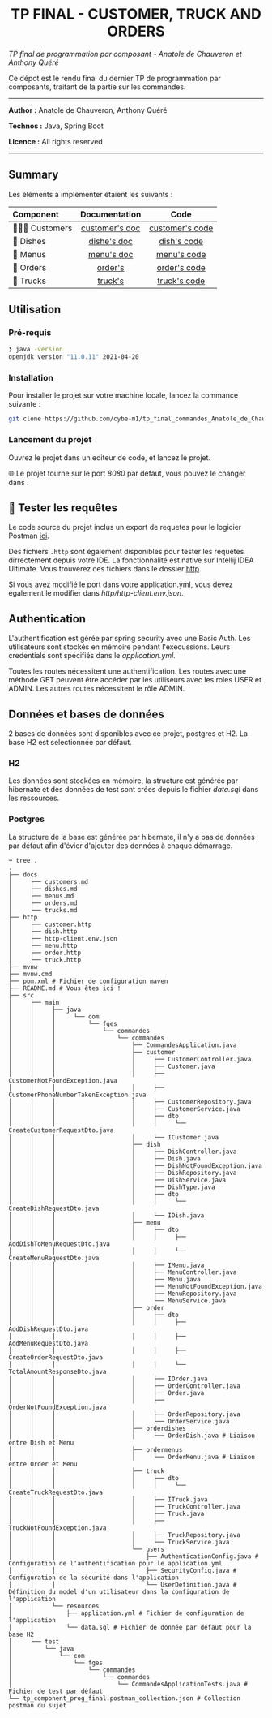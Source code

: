 <h1 align="center">TP FINAL - CUSTOMER, TRUCK AND ORDERS</h1>

_TP final de programmation par composant - Anatole de Chauveron et Anthony Quéré_

Ce dépot est le rendu final du dernier TP de programmation par composants, traitant de la partie sur les commandes.

___

**Author :** Anatole de Chauveron, Anthony Quéré

**Technos :** Java, Spring Boot

**Licence :** All rights reserved

___

## Summary

Les éléments à implémenter étaient les suivants :

| Component | Documentation | Code |
|:---|:---:|:---:|
| :people_holding_hands: Customers | [customer's doc](docs/customers.md) | [customer's code](src/main/java/com/fges/commandes/commandes/order) |
| :cake: Dishes | [dishe's doc](docs/dishes.md) | [dish's code](src/main/java/com/fges/commandes/commandes/dish) |
| :scroll: Menus | [menu's doc](docs/menus.md) | [menu's code](src/main/java/com/fges/commandes/commandes/menu) |
| :page_facing_up: Orders | [order's](docs/orders.md) | [order's code](src/main/java/com/fges/commandes/commandes/order) |
| :truck: Trucks | [truck's](docs/trucks.md) | [truck's code](src/main/java/com/fges/commandes/commandes/truck) |

## Utilisation

### Pré-requis

```bash
❯ java -version
openjdk version "11.0.11" 2021-04-20
```

### Installation

Pour installer le projet sur votre machine locale, lancez la commance suivante :

```bash
git clone https://github.com/cybe-m1/tp_final_commandes_Anatole_de_Chauveron_Anthony_Quere.git
```

### Lancement du projet

Ouvrez le projet dans un editeur de code, et lancez le projet.

:globe_with_meridians: Le projet tourne sur le port _8080_ par défaut, vous pouvez le changer dans .

## :test_tube: Tester les requêtes

Le code source du projet inclus un export de requetes pour le logicier Postman [ici](tp_component_prog_final.postman_collection.json).

Des fichiers `.http` sont également disponibles pour tester les requêtes dirrectement depuis votre IDE. La fonctionnalité est native sur Intellij IDEA Ultimate. 
Vous trouverez ces fichiers dans le dossier [http](https://github.com/cybe-m1/tp_final_commandes_Anatole_de_Chauveron_Anthony_Quere/tree/master/http).

Si vous avez modifié le port dans votre application.yml, vous devez également le modifier dans _http/http-client.env.json_.

## Authentication
L'authentification est gérée par spring security avec une Basic Auth. Les utilisateurs sont stockés en mémoire pendant l'execussions. 
Leurs credentials sont spécifiés dans le _application.yml_.

Toutes les routes nécessitent une authentification. Les routes avec une méthode GET peuvent être accéder par les utiliseurs avec les roles USER et ADMIN.
Les autres routes nécessitent le rôle ADMIN.

## Données et bases de données
2 bases de données sont disponibles avec ce projet, postgres et H2. La base H2 est selectionnée par défaut. 
### H2
Les données sont stockées en mémoire, 
la structure est générée par hibernate et des données de test sont crées depuis le fichier _data.sql_ dans les ressources.

### Postgres
La structure de la base est générée par hibernate, il n'y a pas de données par défaut afin d'évier d'ajouter des données à chaque démarrage.

```
➜ tree .
.
├── docs
│     ├── customers.md
│     ├── dishes.md
│     ├── menus.md
│     ├── orders.md
│     └── trucks.md
├── http
│     ├── customer.http
│     ├── dish.http
│     ├── http-client.env.json
│     ├── menu.http
│     ├── order.http
│     └── truck.http
├── mvnw
├── mvnw.cmd
├── pom.xml # Fichier de configuration maven
├── README.md # Vous êtes ici !
├── src
│     ├── main
│     │     ├── java
│     │     │     └── com
│     │     │         └── fges
│     │     │             └── commandes
│     │     │                 └── commandes
│     │     │                     ├── CommandesApplication.java
│     │     │                     ├── customer
│     │     │                     │     ├── CustomerController.java
│     │     │                     │     ├── Customer.java
│     │     │                     │     ├── CustomerNotFoundException.java
│     │     │                     │     ├── CustomerPhoneNumberTakenException.java
│     │     │                     │     ├── CustomerRepository.java
│     │     │                     │     ├── CustomerService.java
│     │     │                     │     ├── dto
│     │     │                     │     │     └── CreateCustomerRequestDto.java
│     │     │                     │     └── ICustomer.java
│     │     │                     ├── dish
│     │     │                     │     ├── DishController.java
│     │     │                     │     ├── Dish.java
│     │     │                     │     ├── DishNotFoundException.java
│     │     │                     │     ├── DishRepository.java
│     │     │                     │     ├── DishService.java
│     │     │                     │     ├── DishType.java
│     │     │                     │     ├── dto
│     │     │                     │     │     └── CreateDishRequestDto.java
│     │     │                     │     └── IDish.java
│     │     │                     ├── menu
│     │     │                     │     ├── dto
│     │     │                     │     │     ├── AddDishToMenuRequestDto.java
│     │     │                     │     │     └── CreateMenuRequestDto.java
│     │     │                     │     ├── IMenu.java
│     │     │                     │     ├── MenuController.java
│     │     │                     │     ├── Menu.java
│     │     │                     │     ├── MenuNotFoundException.java
│     │     │                     │     ├── MenuRepository.java
│     │     │                     │     └── MenuService.java
│     │     │                     ├── order
│     │     │                     │     ├── dto
│     │     │                     │     │     ├── AddDishRequestDto.java
│     │     │                     │     │     ├── AddMenuRequestDto.java
│     │     │                     │     │     ├── CreateOrderRequestDto.java
│     │     │                     │     │     └── TotalAmountResponseDto.java
│     │     │                     │     ├── IOrder.java
│     │     │                     │     ├── OrderController.java
│     │     │                     │     ├── Order.java
│     │     │                     │     ├── OrderNotFoundException.java
│     │     │                     │     ├── OrderRepository.java
│     │     │                     │     └── OrderService.java
│     │     │                     ├── orderdishes
│     │     │                     │     └── OrderDish.java # Liaison entre Dish et Menu
│     │     │                     ├── ordermenus
│     │     │                     │     └── OrderMenu.java # Liaison entre Order et Menu
│     │     │                     ├── truck 
│     │     │                     │     ├── dto
│     │     │                     │     │     └── CreateTruckRequestDto.java
│     │     │                     │     ├── ITruck.java
│     │     │                     │     ├── TruckController.java
│     │     │                     │     ├── Truck.java
│     │     │                     │     ├── TruckNotFoundException.java
│     │     │                     │     ├── TruckRepository.java 
│     │     │                     │     └── TruckService.java 
│     │     │                     └── users
│     │     │                         ├── AuthenticationConfig.java # Configuration de l'authentification pour le application.yml
│     │     │                         ├── SecurityConfig.java # Configuration de la sécurité dans l'application
│     │     │                         └── UserDefinition.java # Définition du model d'un utilisateur dans la configuration de l'application
│     │     └── resources
│     │         ├── application.yml # Fichier de configuration de l'application
│     │         └── data.sql # Fichier de donnée par défaut pour la base H2
│     └── test
│         └── java
│             └── com
│                 └── fges
│                     └── commandes
│                         └── commandes
│                             └── CommandesApplicationTests.java # Fichier de test par défaut
└── tp_component_prog_final.postman_collection.json # Collection postman du sujet

```



